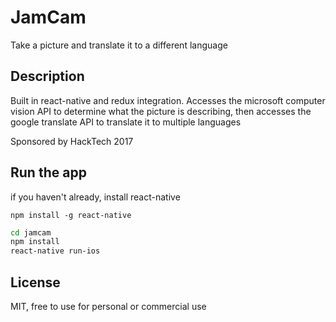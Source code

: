 # JamCam
Take a picture and translate it to a different language

## Description
Built in react-native and redux integration. Accesses the microsoft computer vision API to determine what the picture is describing, then accesses the google translate API to translate it to multiple languages

Sponsored by HackTech 2017

## Run the app
if you haven't already, install react-native

`npm install -g react-native`

```sh
cd jamcam
npm install
react-native run-ios
```


## License
MIT, free to use for personal or commercial use
